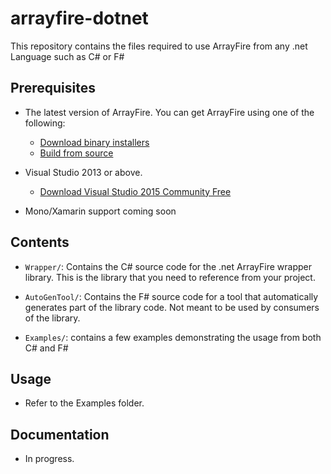 arrayfire-dotnet
==============

This repository contains the files required to use ArrayFire from any .net Language such as C# or F#

Prerequisites
---------------

- The latest version of ArrayFire. You can get ArrayFire using one of the following:
    - [Download binary installers](http://www.arrayfire.com/download)
    - [Build from source](https://github.com/arrayfire/arrayfire)

- Visual Studio 2013 or above.
    - [Download Visual Studio 2015 Community Free](https://www.visualstudio.com/en-us/downloads/download-visual-studio-vs.aspx)

- Mono/Xamarin support coming soon

Contents
---------------

- `Wrapper/`: Contains the C# source code for the .net ArrayFire wrapper library. This is the library that you need to reference from your project.

- `AutoGenTool/`: Contains the F# source code for a tool that automatically generates part of the library code. Not meant to be used by consumers of the library.

- `Examples/`: contains a few examples demonstrating the usage from both C# and F#

Usage
----------------

- Refer to the Examples folder.

Documentation
---------------

- In progress.

